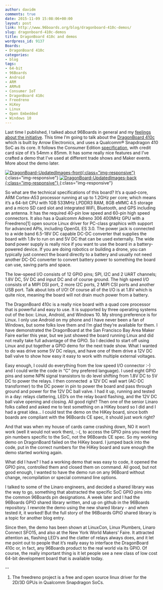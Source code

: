 ```yaml
---
author: davidm
comments: true
date: 2015-11-09 15:08:06+00:00
layout: post
link: http://www.96boards.org/blog/dragonboard-410c-demos/
slug: dragonboard-410c-demos
title: DragonBoard 410c and demos
wordpress_id: 9137
Boards:
- DragonBoard 410c
categories:
- blog
tags:
- 64-bit
- 96Boards
- Android
- ARM
- ARMv8
- Consumer IoT
- DragonBoard 410c
- Freedreno
- HiKey
- Linux
- Open Embedded
- Windows 10
---
```


Last time I published, I talked about 96Boards in general and my [feelings about the initiative](https://www.96boards.org/blog/the-beginning-of-96boards/). This time I’m going to talk about the [DragonBoard 410c](https://www.96boards.org/products/ce/dragonboard410c/) which is built by Arrow Electronics, and uses a Qualcomm® Snapdragon 410 SoC as its core. It follows the Consumer Edition [specification](https://www.96boards.org/products/ce/), with credit card size of it’s 54mm x 85mm. It has some really nice features and I’ve crafted a demo that I’ve used at different trade shows and Maker events. More about the demo later.

[![DragonBoard-UpdatedImages-front](/assets/images/blog/2015/04/DragonBoard-UpdatedImages-front-300x198.png){:class="img-responsive"} ](/assets/images/blog/2015/04/DragonBoard-UpdatedImages-front.png){:class="img-responsive"} [![DragonBoard-UpdatedImages-back](/assets/images/blog/2015/04/DragonBoard-UpdatedImages-back-300x198.png){:class="img-responsive"} ](/assets/images/blog/2015/04/DragonBoard-UpdatedImages-back.png){:class="img-responsive"} 

So what are the technical specifications of this board? It’s a quad-core, ARM Cortex-A53 processor running at up to 1.2GHz per core; which means it’s a 64-bit CPU with 1GB 533MHz LPDDR3 RAM, 8GB eMMC 4.5 storage and a micro SD card slot and integrated WiFi, Bluetooth, and GPS including an antenna. It has the required 40-pin low speed and 60-pin high speed connectors. It also has a Qualcomm Adreno 306 400MHz GPU with a Freedreno[1] open source Linux driver for PC-class graphics with support for advanced APIs, including OpenGL ES 3.0. The power jack is connected to a wide band 6.5-18V DC capable DC-DC converter that supplies the board with 1.8v to run on and 5V DC that can be used externally. The wide band power supply is really nice if you want to use the board in a battery-powered device. If you are doing robotics or building a drone, you can typically just connect the board directly to a battery and usually not need another DC-DC converter to convert battery power to something the board can use, saving parts and space.

The low-speed I/O consists of 12 GPIO pins; SPI, I2C and 2 UART channels; 1.8V DC, 5V DC and input DC and of course ground. The high speed I/O consists of a MIPI DSI port, 2 more I2C ports, 2 MIPI CSI ports and another USB port. Talk about lots of I/O! Of course all of the I/O is at 1.8V which is quite nice, meaning the board will not drain much power from a battery.

The DragonBoard 410c is a really nice board with a quad core processor that is powerful and easy to use. It is supported by three operating systems out of the box: Linux, Android, and Windows 10. My strong preference is for Linux. I only use Android on my phone and I have never been a fan of Windows, but some folks love them and I’m glad they’re available for them. I have demonstrated the DragonBoard at the San Francisco Bay Area Maker Faire earlier this year, but we just showed the board running Linux and did not really take full advantage of the GPIO. So I decided to start off using Linux and put together a GPIO demo for the next trade show. What I wanted to do was drive some 5V DC relays, and have one of them drive a 12V DC ball valve to show how easy it easy to work with multiple external voltages.

Easy enough, I could do everything from the low speed I/O connector :-) and I could write the code in “C” (my prefered language). I used eight GPIO pins and some NPN signal transistors to do level shifting from 1.8V DC to 5V DC to power the relays. I then connected  a 12V DC wall wart (AC-DC transformer) to the DC power in pin to power the board and pass through ground and power for the 12V DC ball valve. I had it up, running and tested in a day: relays clattering, LED’s on the relay board flashing, and the 12V DC ball valve opening and closing. All good right? Then one of the senior Linaro folks called and asked me to test something on a HiKey board so I did and I had a great idea... I could test the demo on the HiKey board, since both boards are compliant with the 96Boards CE spec, it should just work right?

And that was when my house of cards came crashing down, NO it won’t work (well it would not work then), :-(, to access the GPIO pins you need the pin numbers specific to the SoC, not the 96Boards CE spec. So my working demo on DragonBoard failed on the HiKey board. I jumped back into the code, put in the correct numbers for the HiKey board and sure enough the demo started working again.

What did I have? I had a working demo that was easy to code, it opened the GPIO pins, controlled them and closed them on command. All good, but not good enough, I wanted to have the demo run on any 96Board without change, recompilation or special command line options.

I talked to some of the Linaro engineers, and decided a shared library was the way to go, something that abstracted the specific SoC GPIO pins into the common 96Boards pin designations. A week later and I had the 96Boards GPIO shared library written, and up on github in the 96Boards repository. I rewrote the demo using the new shared library - and when tested it, it worked! But the full story of the 96Boards GPIO shared library is a topic for another blog entry.

Since then, the demo has been shown at LinuxCon, Linux Plumbers, Linaro Connect SFO15, and also at the New York World Makers’ Faire. It attracted attention as, flashing LED’s and the clatter of relays always does, and it let me point out to people that it’s really easy to interface the DragonBoard 410c or, in fact, any 96Boards product to the real world via its GPIO. Of course, the really important thing is it let people see a new class of low cost 64-bit development board that is available today.

--

1. The freedreno project is a free and open source linux driver for the 2D/3D GPUs in Qualcomm Snapdragon SoCs.
